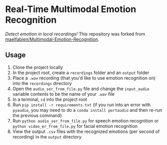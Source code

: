 # Real-Time Multimodal Emotion Recognition
*Detect emotion in local recordings!* This repository was forked from [maelfabien/Multimodal-Emotion-Recognition](https://github.com/maelfabien/Multimodal-Emotion-Recognition).

## Usage
1. Clone the project locally
2. In the project root, create a `recordings` folder and an `output` folder
3. Place a `.wav` recording (that you'd like to use emotion recognition on) into the `recordings` directory
4. Open the `audio_ser_from_file.py` file and change the `input_audio` variable contents to be the name of your `.wav` file
5. In a terminal, `cd` into the project root
6. Run `pip install -r requirements.txt` (if you run into an error with `pyaudio`, you may need to do a `conda install portaudio` and then re-run the previous command)
7. Run `python audio_ser_from_file.py` for speech emotion recognition or `python video_er_from_file.py` for facial emotion recognition
8. View the output `.csv` files with the recognized emotions (per second of recording) in the `output` directory